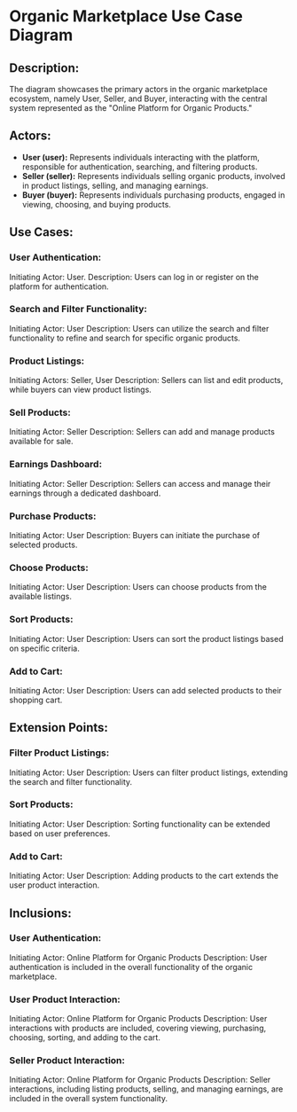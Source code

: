 # Organic Marketplace Use Case Diagram

## Description:

The diagram showcases the primary actors in the organic marketplace ecosystem, namely User, Seller, and Buyer, interacting with the central system represented as the "Online Platform for Organic Products."

## Actors:

- **User (user):** Represents individuals interacting with the platform, responsible for authentication, searching, and filtering products.
- **Seller (seller):** Represents individuals selling organic products, involved in product listings, selling, and managing earnings.
- **Buyer (buyer):** Represents individuals purchasing products, engaged in viewing, choosing, and buying products.

## Use Cases:

### User Authentication:

Initiating Actor: User.
Description: Users can log in or register on the platform for authentication.

### Search and Filter Functionality:

Initiating Actor: User
Description: Users can utilize the search and filter functionality to refine and search for specific organic products.

### Product Listings:

Initiating Actors: Seller, User
Description: Sellers can list and edit products, while buyers can view product listings.

### Sell Products:

Initiating Actor: Seller
Description: Sellers can add and manage products available for sale.

### Earnings Dashboard:

Initiating Actor: Seller
Description: Sellers can access and manage their earnings through a dedicated dashboard.

### Purchase Products:

Initiating Actor: User
Description: Buyers can initiate the purchase of selected products.

### Choose Products:

Initiating Actor: User
Description: Users can choose products from the available listings.

### Sort Products:

Initiating Actor: User
Description: Users can sort the product listings based on specific criteria.

### Add to Cart:

Initiating Actor: User
Description: Users can add selected products to their shopping cart.

## Extension Points:

### Filter Product Listings:

Initiating Actor: User
Description: Users can filter product listings, extending the search and filter functionality.

### Sort Products:

Initiating Actor: User
Description: Sorting functionality can be extended based on user preferences.

### Add to Cart:

Initiating Actor: User
Description: Adding products to the cart extends the user product interaction.

## Inclusions:

### User Authentication:

Initiating Actor: Online Platform for Organic Products
Description: User authentication is included in the overall functionality of the organic marketplace.

### User Product Interaction:

Initiating Actor: Online Platform for Organic Products
Description: User interactions with products are included, covering viewing, purchasing, choosing, sorting, and adding to the cart.

### Seller Product Interaction:

Initiating Actor: Online Platform for Organic Products
Description: Seller interactions, including listing products, selling, and managing earnings, are included in the overall system functionality.
